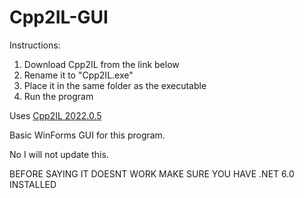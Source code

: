 # Cpp2IL-GUI

Instructions:
1. Download Cpp2IL from the link below
2. Rename it to "Cpp2IL.exe"
3. Place it in the same folder as the executable
4. Run the program

Uses [Cpp2IL 2022.0.5](https://github.com/SamboyCoding/Cpp2IL/releases/tag/2022.0.5)

Basic WinForms GUI for this program. 

No I will not update this.

BEFORE SAYING IT DOESNT WORK MAKE SURE YOU HAVE .NET 6.0 INSTALLED
